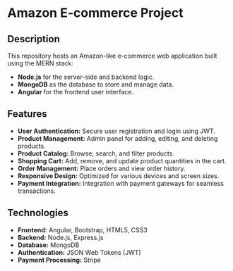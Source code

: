 # Amazon E-commerce Project

## Description
This repository hosts an Amazon-like e-commerce web application built using the MERN stack:

- **Node.js** for the server-side and backend logic.
- **MongoDB** as the database to store and manage data.
- **Angular** for the frontend user interface.

## Features
- **User Authentication:** Secure user registration and login using JWT.
- **Product Management:** Admin panel for adding, editing, and deleting products.
- **Product Catalog:** Browse, search, and filter products.
- **Shopping Cart:** Add, remove, and update product quantities in the cart.
- **Order Management:** Place orders and view order history.
- **Responsive Design:** Optimized for various devices and screen sizes.
- **Payment Integration:** Integration with payment gateways for seamless transactions.

## Technologies
- **Frontend:** Angular, Bootstrap, HTML5, CSS3
- **Backend:** Node.js, Express.js
- **Database:** MongoDB
- **Authentication:** JSON Web Tokens (JWT)
- **Payment Processing:** Stripe


